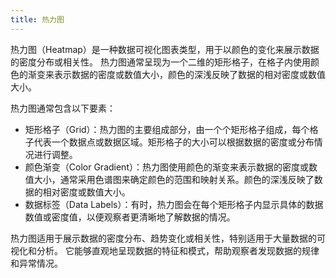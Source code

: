 ```yaml
---
title: 热力图
---
```


热力图（Heatmap）是一种数据可视化图表类型，用于以颜色的变化来展示数据的密度分布或相关性。
热力图通常呈现为一个二维的矩形格子，在格子内使用颜色的渐变来表示数据的密度或数值大小，颜色的深浅反映了数据的相对密度或数值大小。

热力图通常包含以下要素：

- 矩形格子（Grid）：热力图的主要组成部分，由一个个矩形格子组成，每个格子代表一个数据点或数据区域。矩形格子的大小可以根据数据的密度或分布情况进行调整。
- 颜色渐变（Color Gradient）：热力图使用颜色的渐变来表示数据的密度或数值大小，通常采用色谱图来确定颜色的范围和映射关系。颜色的深浅反映了数据的相对密度或数值大小。
- 数据标签（Data Labels）：有时，热力图会在每个矩形格子内显示具体的数据数值或密度值，以便观察者更清晰地了解数据的情况。

热力图适用于展示数据的密度分布、趋势变化或相关性，特别适用于大量数据的可视化和分析。
它能够直观地呈现数据的特征和模式，帮助观察者发现数据的规律和异常情况。
